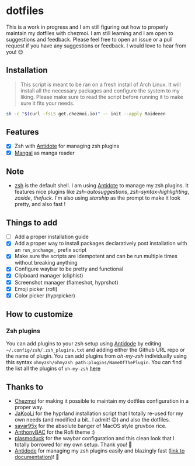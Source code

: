# dotfiles

This is a work in progress and I am still figuring out how to properly maintain my dotfiles with chezmoi. I am still learning and I am open to suggestions and feedback. Please feel free to open an issue or a pull request if you have any suggestions or feedback. I would love to hear from you! 😊

## Installation

> This script is meant to be ran on a fresh install of Arch Linux. It will install all the necessary packages and configure the system to my liking. Please make sure to read the script before running it to make sure it fits your needs.

```bash
sh -c "$(curl -fsLS get.chezmoi.io)" -- init --apply Raideeen
```

## Features

- [x] Zsh with [Antidote](https://getantidote.github.io/) for managing zsh plugins
- [x] [Mangal](https://github.com/metafates/mangal) as manga reader

## Note

- [zsh](https://www.zsh.org/) is the default shell. I am using [Antidote](https://getantidote.github.io/) to manage my zsh plugins. It features nice plugins like *zsh-autosuggestions*, *zsh-syntax-highlighting*, *zoxide*, *thefuck*. I'm also using *starship* as the prompt to make it look pretty, and also fast !

## Things to add

- [ ] Add a proper installation guide
- [x] Add a proper way to install packages declaratively post installation with an `run_onchange_` prefix script
- [x] Make sure the scripts are idempotent and can be run multiple times without breaking anything
- [x] Configure waybar to be pretty and functional
- [x] Clipboard manager (cliphist)
- [x] Screenshot manager (flameshot, hyprshot)
- [x] Emoji picker (rofi)
- [x] Color picker (hyprpicker)  

## How to customize

### Zsh plugins

You can add plugins to your zsh setup using [Antidode](https://getantidote.github.io/) by editing `~/.config/zsh/.zsh_plugins.txt` and adding either the Github URL repo or the name of plugin. You can add plugins from *oh-my-zsh* individually using this syntax `ohmyzsh/ohmyzsh path:plugins/NameOfThePlugin`. You can find the list all the plugins of `oh-my-zsh` [here](https://github.com/ohmyzsh/ohmyzsh/tree/master/plugins)

## Thanks to

- [Chezmoi](https://www.chezmoi.io/) for making it possible to maintain my dotfiles configuration in a proper way.
- [JaKooLi](https://github.com/JaKooLit/Arch-Hyprland/tree/main) for the hyprland installation script that I totally re-used for my own needs (and modified a bit.. I admit! 😊) and also the dotfiles.
- [savar95x](https://github.com/savar95x/dotfiles) for the absolute banger of MacOS style gruvbox rice.
- [AnthonyBAC](https://github.com/AnthonyBAC/rofi-gruv-minmalism?tab=readme-ov-file) for the Rofi theme :)
- [plasmoduck](https://github.com/plasmoduck/hypr-dots/tree/main/dope) for the waybar configuration and this clean look that I totally borrowed for my own setup. Thank you! 🙏
- [Antidode](https://github.com/mattmc3/antidote) for managing my zsh plugins easily and blazingly fast ([link to documentation](https://getantidote.github.io/))! 🚀
